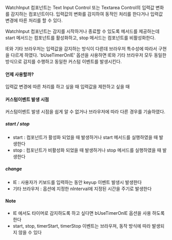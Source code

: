 WatchInput 컴포넌트는 Text Input Control 또는 Textarea Control의 입력값 변화를 감지하는 컴포넌트이다.
입력값의 변화를 감지하여 동적인 처리를 한다거나 입력값 변경에 따른 처리를 할 수 있다.

WatchInput 컴포넌트는 감지를 시작하거나 종료할 수 있도록 메서드를 제공하는데
start 메서드는 컴포넌트를 활성화하고, stop 메서드는 컴포넌트를 비활성화한다.

IE와 기타 브라우저는 입력값을 감지하는 방식이 다른데 브라우저 특수성에 따라서 구현을 다르게 하였다.
'bUseTimerOnIE' 옵션을 사용하면 IE와 기타 브라우저 모두 동일한 방식으로 감지를 수행하고 동일한 커스텀 이벤트를 발생시킨다.

#### 언제 사용할까?

입력값 변경에 따른 처리를 하고 싶을 때
입력값을 제한하고 싶을 때

#### 커스텀이벤트 발생 시점

커스텀이벤트 발생 시점을 쉽게 알 수 없거나 브라우저에 따라 다른 경우를 기술하였다.

##### start / stop
* start : 컴포넌트가 활성화 되었을 때 발생하거나 start 메서드를 실행하였을 때 발생한다
* stop : 컴포넌트가 비활성화 되었을 때 발생하거나 stop 메서드를 실행하였을 때 발생한다
	
##### change
* IE : 사용자가 키보드를 입력하는 동안 keyup 이벤트 발생시 발생한다
* 기타 브라우저 : 옵션에 지정한 nInterval에 지정된 시간을 주기로 발생한다

#### Note

* IE 에서도 타이머로 감지하도록 하고 싶다면 bUseTimerOnIE 옵션을 사용 하도록 한다
* start, stop, timerStart, timerStop 이벤트는 브라우져, 동작 방식에 따라 발생되지 않을 수 있다